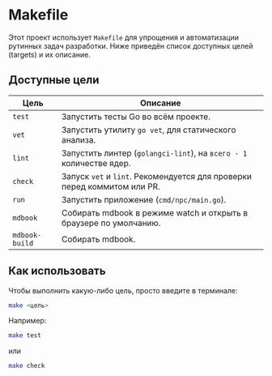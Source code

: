 # Makefile

Этот проект использует `Makefile` для упрощения и автоматизации рутинных задач разработки. Ниже приведён список доступных целей (targets) и их описание.

## Доступные цели

| Цель           | Описание                                                                 |
|----------------|--------------------------------------------------------------------------|
| `test`         | Запустить тесты Go во всём проекте.                                      |
| `vet`          | Запустить утилиту `go vet`, для статического анализа.                    |
| `lint`         | Запустить линтер (`golangci-lint`), на `всего - 1` количестве ядер.      |
| `check`        | Запуск `vet` и `lint`. Рекомендуется для проверки перед коммитом или PR. |
| `run`          | Запустить  приложение (`cmd/npc/main.go`).                               |
| `mdbook`       | Собирать mdbook в режиме watch и открыть в браузере по умолчанию.        |
| `mdbook-build` | Собирать mdbook.                                                         |

## Как использовать

Чтобы выполнить какую-либо цель, просто введите в терминале:

```bash
make <цель>
```

Например:

```bash
make test
```

или

```bash
make check
```